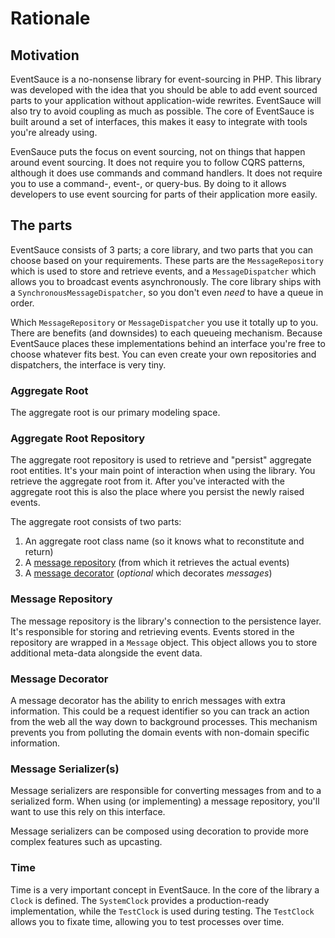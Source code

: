 # Rationale

## Motivation

EventSauce is a no-nonsense library for event-sourcing in PHP. This library
was developed with the idea that you should be able to add event sourced parts
to your application without application-wide rewrites. EventSauce will also try
to avoid coupling as much as possible. The core of EventSauce is built around
a set of interfaces, this makes it easy to integrate with tools you're already using. 

EvenSauce puts the focus on event sourcing, not on things that happen around event
sourcing. It does not require you to follow CQRS patterns, although it does use
commands and command handlers. It does not require you to use a command-, event-,
or query-bus. By doing to it allows developers to use event sourcing for parts of
their application more easily.

## The parts 

EventSauce consists of 3 parts; a core library, and two parts that you can choose
based on your requirements. These parts are the `MessageRepository` which is used
to store and retrieve events, and a `MessageDispatcher` which allows you to broadcast
events asynchronously. The core library ships with a `SynchronousMessageDispatcher`,
so you don't even _need_ to have a queue in order.

Which `MessageRepository` or `MessageDispatcher` you use it totally up to you. There
are benefits (and downsides) to each queueing mechanism. Because EventSauce places
these implementations behind an interface you're free to choose whatever fits best.
You can even create your own repositories and dispatchers, the interface is very tiny.

### Aggregate Root

The aggregate root is our primary modeling space.

### Aggregate Root Repository

The aggregate root repository is used to retrieve and "persist" aggregate root
entities. It's your main point of interaction when using the library. You
retrieve the aggregate root from it. After you've interacted with the aggregate
root this is also the place where you persist the newly raised events.

The aggregate root consists of two parts:

1. An aggregate root class name (so it knows what to reconstitute and return)
2. A [message repository](#message-repository) (from which it retrieves the actual events)
3. A [message decorator](#message-decorator) (*optional* which decorates _messages_)

### Message Repository

The message repository is the library's connection to the persistence layer. It's responsible
for storing and retrieving events. Events stored in the repository are wrapped in a `Message`
object. This object allows you to store additional meta-data alongside the event data.

### Message Decorator

A message decorator has the ability to enrich messages with extra information. This could be
a request identifier so you can track an action from the web all the way down to background
processes. This mechanism prevents you from polluting the domain events with non-domain
specific information.

### Message Serializer(s)

Message serializers are responsible for converting messages from and to a serialized form. When
using (or implementing) a message repository, you'll want to use this rely on this interface.

Message serializers can be composed using decoration to provide more complex features such as upcasting.

### Time

Time is a very important concept in EventSauce. In the core of the library a `Clock` is defined.
The `SystemClock` provides a production-ready implementation, while the `TestClock` is used during testing.
The `TestClock` allows you to fixate time, allowing you to test processes over time. 

